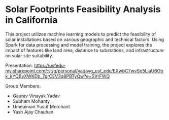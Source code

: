 # Solar Footprints Feasibility Analysis in California

This project utilizes machine learning models to predict the feasibility of solar installations based on various geographic and technical factors. Using Spark for data processing and model training, the project explores the impact of features like land area, distance to substations, and infrastructure on solar site suitability.

Presentation: https://usfedu-my.sharepoint.com/:v:/g/personal/yadavg_usf_edu/EXwbC7wvSo5LiaU6Obk_kYQByXWKDb_7grCEV3q8PBTyQw?e=SVrFWQ

Group Members:
- Gaurav Vinayak Yadav
- Subham Mohanty
- Umeaiman Yusuf Merchant
- Yash Ajay Chauhan
